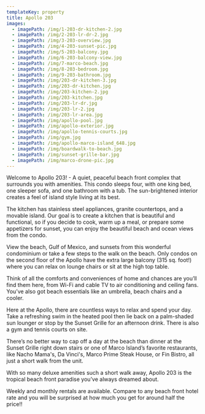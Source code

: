 ```yaml
---
templateKey: property
title: Apollo 203
images:
  - imagePath: /img/1-203-dr-kitchen-2.jpg
  - imagePath: /img/2-203-lr-dr-2.jpg
  - imagePath: /img/3-203-overview.jpg
  - imagePath: /img/4-203-sunset-pic.jpg
  - imagePath: /img/5-203-balcony.jpg
  - imagePath: /img/6-203-balcony-view.jpg
  - imagePath: /img/7-marco-beach.jpg
  - imagePath: /img/8-203-bedroom.jpg
  - imagePath: /img/9-203-bathroom.jpg
  - imagePath: /img/203-dr-kitchen-3.jpg
  - imagePath: /img/203-dr-kitchen.jpg
  - imagePath: /img/203-kitchen-2.jpg
  - imagePath: /img/203-kitchen.jpg
  - imagePath: /img/203-lr-dr.jpg
  - imagePath: /img/203-lr-2.jpg
  - imagePath: /img/203-lr-area.jpg
  - imagePath: /img/apollo-pool.jpg
  - imagePath: /img/apollo-exterior.jpg
  - imagePath: /img/apollo-tennis-courts.jpg
  - imagePath: /img/gym.jpg
  - imagePath: /img/apollo-marco-island_648.jpg
  - imagePath: /img/boardwalk-to-beach.jpg
  - imagePath: /img/sunset-grille-bar.jpg
  - imagePath: /img/marco-drone-pic.jpg
---
```

Welcome to Apollo 203! - A quiet, peaceful beach front complex that surrounds you with amenities. This condo sleeps four, with one king bed, one sleeper sofa, and one bathroom with a tub. The sun-brightened interior creates a feel of island style living at its best. 

The kitchen has stainless steel appliances, granite countertops, and a movable island.  Our goal is to create a kitchen that is beautiful and functional, so if you decide to cook, warm up a meal, or prepare some appetizers for sunset, you can enjoy the beautiful beach and ocean views from the condo.

View the beach, Gulf of Mexico, and sunsets from this wonderful condominium or take a few steps to the walk on the beach.  Only condos on the second floor of the Apollo have the extra large balcony (315 sq. foot!) where you can relax on lounge chairs or sit at the high top table.

Think of all the comforts and conveniences of home and chances are you’ll find them here, from Wi-Fi and cable TV to air conditioning and ceiling fans. You’ve also got beach essentials like an umbrella, beach chairs and a cooler.

Here at the Apollo, there are countless ways to relax and spend your day. Take a refreshing swim in the heated pool then lie back on a palm-shaded sun lounger or stop by the Sunset Grille for an afternoon drink.  There is also a gym and tennis courts on site.

There’s no better way to cap off a day at the beach than dinner at the Sunset Grille right down stairs or one of Marco Island’s favorite restaurants, like Nacho Mama's, Da Vinci's, Marco Prime Steak House, or Fin Bistro, all just a short walk from the unit.

With so many deluxe amenities such a short walk away, Apollo 203 is the tropical beach front paradise you’ve always dreamed about.

Weekly and monthly rentals are available.  Compare to any beach front hotel rate and you will be surprised at how much you get for around half the price!!
